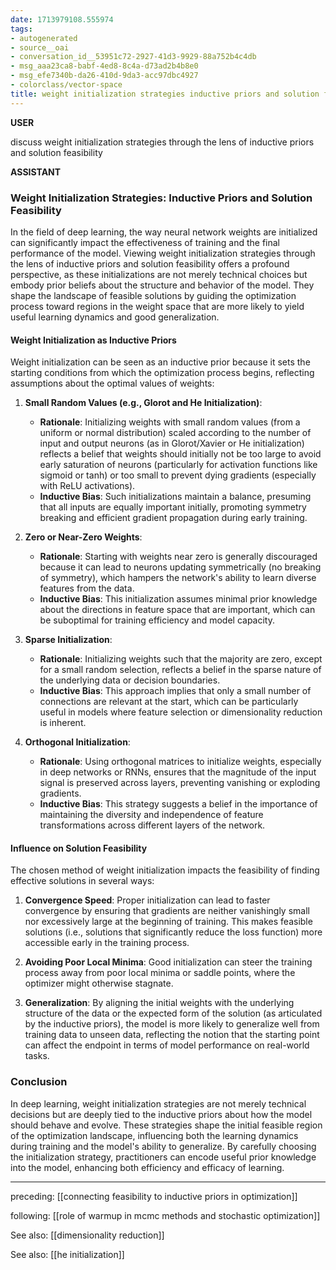 ```yaml
---
date: 1713979108.555974
tags:
- autogenerated
- source__oai
- conversation_id__53951c72-2927-41d3-9929-88a752b4c4db
- msg_aaa23ca8-babf-4ed8-8c4a-d73ad2b4b8e0
- msg_efe7340b-da26-410d-9da3-acc97dbc4927
- colorclass/vector-space
title: weight initialization strategies inductive priors and solution feasibility
---
```


**USER**

discuss weight initialization strategies through the lens of inductive priors and solution feasibility


**ASSISTANT**

### Weight Initialization Strategies: Inductive Priors and Solution Feasibility

In the field of deep learning, the way neural network weights are initialized can significantly impact the effectiveness of training and the final performance of the model. Viewing weight initialization strategies through the lens of inductive priors and solution feasibility offers a profound perspective, as these initializations are not merely technical choices but embody prior beliefs about the structure and behavior of the model. They shape the landscape of feasible solutions by guiding the optimization process toward regions in the weight space that are more likely to yield useful learning dynamics and good generalization.

#### Weight Initialization as Inductive Priors

Weight initialization can be seen as an inductive prior because it sets the starting conditions from which the optimization process begins, reflecting assumptions about the optimal values of weights:

1. **Small Random Values (e.g., Glorot and He Initialization)**: 
   - **Rationale**: Initializing weights with small random values (from a uniform or normal distribution) scaled according to the number of input and output neurons (as in Glorot/Xavier or He initialization) reflects a belief that weights should initially not be too large to avoid early saturation of neurons (particularly for activation functions like sigmoid or tanh) or too small to prevent dying gradients (especially with ReLU activations).
   - **Inductive Bias**: Such initializations maintain a balance, presuming that all inputs are equally important initially, promoting symmetry breaking and efficient gradient propagation during early training.

2. **Zero or Near-Zero Weights**:
   - **Rationale**: Starting with weights near zero is generally discouraged because it can lead to neurons updating symmetrically (no breaking of symmetry), which hampers the network's ability to learn diverse features from the data.
   - **Inductive Bias**: This initialization assumes minimal prior knowledge about the directions in feature space that are important, which can be suboptimal for training efficiency and model capacity.

3. **Sparse Initialization**:
   - **Rationale**: Initializing weights such that the majority are zero, except for a small random selection, reflects a belief in the sparse nature of the underlying data or decision boundaries.
   - **Inductive Bias**: This approach implies that only a small number of connections are relevant at the start, which can be particularly useful in models where feature selection or dimensionality reduction is inherent.

4. **Orthogonal Initialization**:
   - **Rationale**: Using orthogonal matrices to initialize weights, especially in deep networks or RNNs, ensures that the magnitude of the input signal is preserved across layers, preventing vanishing or exploding gradients.
   - **Inductive Bias**: This strategy suggests a belief in the importance of maintaining the diversity and independence of feature transformations across different layers of the network.

#### Influence on Solution Feasibility

The chosen method of weight initialization impacts the feasibility of finding effective solutions in several ways:

1. **Convergence Speed**: Proper initialization can lead to faster convergence by ensuring that gradients are neither vanishingly small nor excessively large at the beginning of training. This makes feasible solutions (i.e., solutions that significantly reduce the loss function) more accessible early in the training process.

2. **Avoiding Poor Local Minima**: Good initialization can steer the training process away from poor local minima or saddle points, where the optimizer might otherwise stagnate.

3. **Generalization**: By aligning the initial weights with the underlying structure of the data or the expected form of the solution (as articulated by the inductive priors), the model is more likely to generalize well from training data to unseen data, reflecting the notion that the starting point can affect the endpoint in terms of model performance on real-world tasks.

### Conclusion

In deep learning, weight initialization strategies are not merely technical decisions but are deeply tied to the inductive priors about how the model should behave and evolve. These strategies shape the initial feasible region of the optimization landscape, influencing both the learning dynamics during training and the model's ability to generalize. By carefully choosing the initialization strategy, practitioners can encode useful prior knowledge into the model, enhancing both efficiency and efficacy of learning.


---

preceding: [[connecting feasibility to inductive priors in optimization]]  


following: [[role of warmup in mcmc methods and stochastic optimization]]

See also: [[dimensionality reduction]]


See also: [[he initialization]]